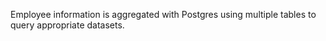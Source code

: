 Employee information is aggregated with Postgres using multiple tables to query appropriate datasets. 
